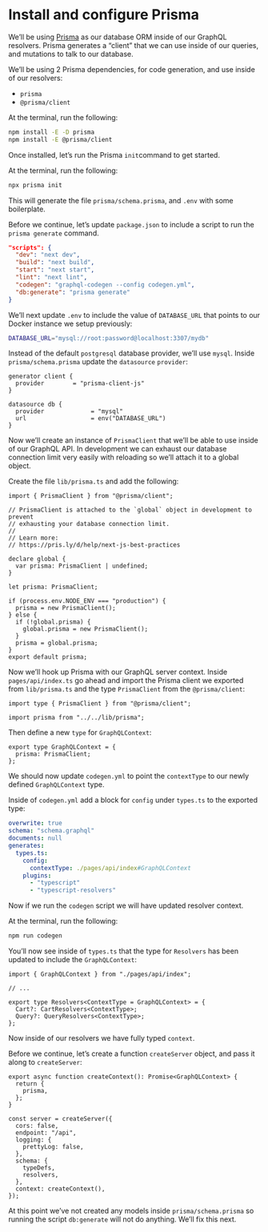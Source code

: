 # Install and configure Prisma

We’ll be using [Prisma](https://www.prisma.io/) as our database ORM inside of our GraphQL resolvers. Prisma generates a “client” that we can use inside of our queries, and mutations to talk to our database.

We’ll be using 2 Prisma dependencies, for code generation, and use inside of our resolvers:

- `prisma`
- `@prisma/client`

At the terminal, run the following:

```bash
npm install -E -D prisma
npm install -E @prisma/client
```

Once installed, let’s run the Prisma `init`command to get started.

At the terminal, run the following:

```bash
npx prisma init
```

This will generate the file `prisma/schema.prisma`, and `.env` with some boilerplate.

Before we continue, let’s update `package.json` to include a script to run the `prisma generate` command.

```json
"scripts": {
  "dev": "next dev",
  "build": "next build",
  "start": "next start",
  "lint": "next lint",
  "codegen": "graphql-codegen --config codegen.yml",
  "db:generate": "prisma generate"
}
```

We’ll next update `.env` to include the value of `DATABASE_URL` that points to our Docker instance we setup previously:

```bash
DATABASE_URL="mysql://root:password@localhost:3307/mydb"
```

Instead of the default `postgresql` database provider, we’ll use `mysql`. Inside `prisma/schema.prisma` update the `datasource` `provider`:

```tsx
generator client {
  provider        = "prisma-client-js"
}

datasource db {
  provider             = "mysql"
  url                  = env("DATABASE_URL")
}
```

Now we’ll create an instance of `PrismaClient` that we’ll be able to use inside of our GraphQL API. In development we can exhaust our database connection limit very easily with reloading so we’ll attach it to a global object.

Create the file `lib/prisma.ts` and add the following:

```tsx
import { PrismaClient } from "@prisma/client";

// PrismaClient is attached to the `global` object in development to prevent
// exhausting your database connection limit.
//
// Learn more:
// https://pris.ly/d/help/next-js-best-practices

declare global {
  var prisma: PrismaClient | undefined;
}

let prisma: PrismaClient;

if (process.env.NODE_ENV === "production") {
  prisma = new PrismaClient();
} else {
  if (!global.prisma) {
    global.prisma = new PrismaClient();
  }
  prisma = global.prisma;
}
export default prisma;
```

Now we’ll hook up Prisma with our GraphQL server context. Inside `pages/api/index.ts` go ahead and import the Prisma client we exported from `lib/prisma.ts` and the type `PrismaClient` from the `@prisma/client`:

```tsx
import type { PrismaClient } from "@prisma/client";

import prisma from "../../lib/prisma";
```

Then define a new `type` for `GraphQLContext`:

```tsx
export type GraphQLContext = {
  prisma: PrismaClient;
};
```

We should now update `codegen.yml` to point the `contextType` to our newly defined `GraphQLContext` type.

Inside of `codegen.yml` add a block for `config` under `types.ts` to the exported type:

```yaml
overwrite: true
schema: "schema.graphql"
documents: null
generates:
  types.ts:
    config:
      contextType: ./pages/api/index#GraphQLContext
    plugins:
      - "typescript"
      - "typescript-resolvers"
```

Now if we run the `codegen` script we will have updated resolver context.

At the terminal, run the following:

```bash
npm run codegen
```

You’ll now see inside of `types.ts` that the type for `Resolvers` has been updated to include the `GraphQLContext`:

```tsx
import { GraphQLContext } from "./pages/api/index";

// ...

export type Resolvers<ContextType = GraphQLContext> = {
  Cart?: CartResolvers<ContextType>;
  Query?: QueryResolvers<ContextType>;
};
```

Now inside of our resolvers we have fully typed `context`.

Before we continue, let’s create a function `createServer` object, and pass it along to `createServer`:

```tsx
export async function createContext(): Promise<GraphQLContext> {
  return {
    prisma,
  };
}

const server = createServer({
  cors: false,
  endpoint: "/api",
  logging: {
    prettyLog: false,
  },
  schema: {
    typeDefs,
    resolvers,
  },
  context: createContext(),
});
```

At this point we’ve not created any models inside `prisma/schema.prisma` so running the script `db:generate` will not do anything. We’ll fix this next.
